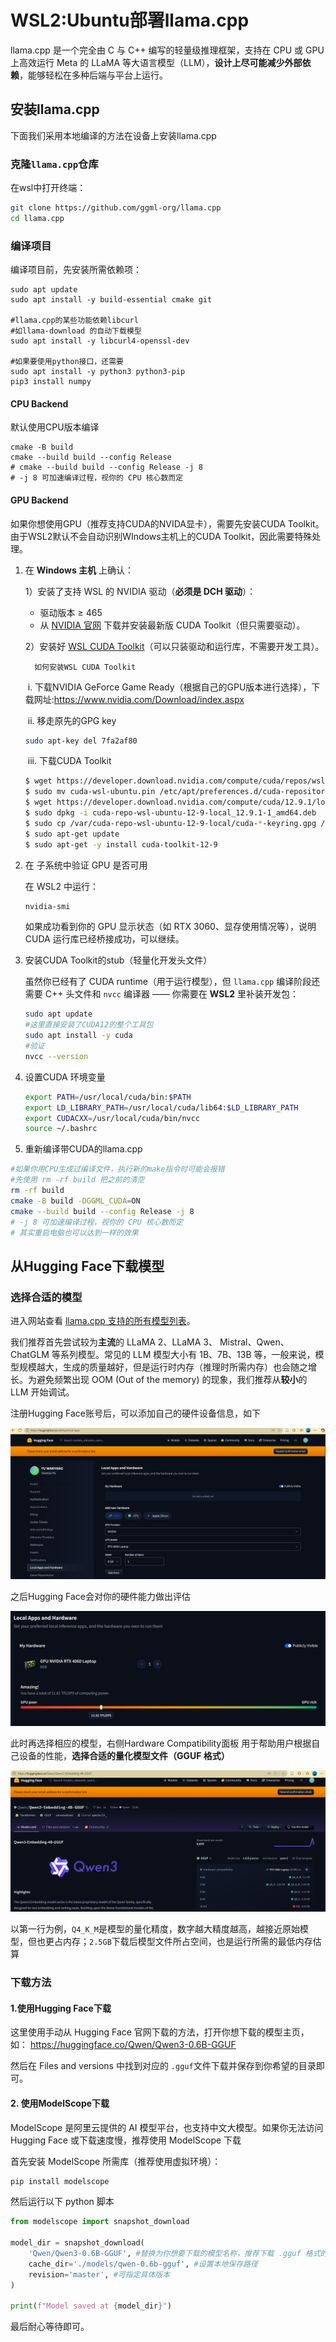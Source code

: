 # WSL2:Ubuntu部署llama.cpp

llama.cpp 是一个完全由 C 与 C++ 编写的轻量级推理框架，支持在 CPU 或 GPU 上高效运行 Meta 的 LLaMA 等大语言模型（LLM），**设计上尽可能减少外部依赖**，能够轻松在多种后端与平台上运行。

## 安装llama.cpp

下面我们采用本地编译的方法在设备上安装llama.cpp

### 克隆`llama.cpp`仓库

在wsl中打开终端：

```bash
git clone https://github.com/ggml-org/llama.cpp
cd llama.cpp
```

### 编译项目

编译项目前，先安装所需依赖项：

```shell
sudo apt update
sudo apt install -y build-essential cmake git

#llama.cpp的某些功能依赖libcurl
#如llama-download 的自动下载模型
sudo apt install -y libcurl4-openssl-dev

#如果要使用python接口，还需要
sudo apt install -y python3 python3-pip
pip3 install numpy
```

#### CPU Backend 

默认使用CPU版本编译


```shell
cmake -B build
cmake --build build --config Release
# cmake --build build --config Release -j 8 
# -j 8 可加速编译过程，视你的 CPU 核心数而定
```



#### GPU Backend

如果你想使用GPU（推荐支持CUDA的NVIDA显卡），需要先安装CUDA Toolkit。由于WSL2默认不会自动识别WIndows主机上的CUDA Toolkit，因此需要特殊处理。

1. 在 **Windows 主机** 上确认：


      1）安装了支持 WSL 的 NVIDIA 驱动（**必须是 DCH 驱动**）：

      - 驱动版本 ≥ 465
      - 从 [NVIDIA 官网](https://developer.nvidia.com/cuda/wsl) 下载并安装最新版 CUDA Toolkit（但只需要驱动）。

      2）安装好 [WSL CUDA Toolkit](https://docs.nvidia.com/cuda/wsl-user-guide/index.html)（可以只装驱动和运行库，不需要开发工具）。

     	 如何安装WSL CUDA Toolkit

   ​		i. 下载NVIDIA GeForce Game Ready（根据自己的GPU版本进行选择），下载网址:https://www.nvidia.com/Download/index.aspx

   ​		ii. 移走原先的GPG key

      ```bash
      sudo apt-key del 7fa2af80
      ```
   ​		iii. 下载CUDA Toolkit

      ```bash
      $ wget https://developer.download.nvidia.com/compute/cuda/repos/wsl-ubuntu/x86_64/cuda-wsl-ubuntu.pin
      $ sudo mv cuda-wsl-ubuntu.pin /etc/apt/preferences.d/cuda-repository-pin-600
      $ wget https://developer.download.nvidia.com/compute/cuda/12.9.1/local_installers/cuda-repo-wsl-ubuntu-12-9-local_12.9.1-1_amd64.deb
      $ sudo dpkg -i cuda-repo-wsl-ubuntu-12-9-local_12.9.1-1_amd64.deb
      $ sudo cp /var/cuda-repo-wsl-ubuntu-12-9-local/cuda-*-keyring.gpg /usr/share/keyrings/
      $ sudo apt-get update
      $ sudo apt-get -y install cuda-toolkit-12-9
      ```

2. 在 子系统中验证 GPU 是否可用

   在 WSL2 中运行：

   ```bash
   nvidia-smi
   ```

   如果成功看到你的 GPU 显示状态（如 RTX 3060、显存使用情况等），说明 CUDA 运行库已经桥接成功，可以继续。

3. 安装CUDA Toolkit的stub（轻量化开发头文件）

   虽然你已经有了 CUDA runtime（用于运行模型），但 `llama.cpp` 编译阶段还需要 C++ 头文件和 `nvcc` 编译器 —— 你需要在 **WSL2** 里补装开发包：

   ```bash
   sudo apt update
   #这里直接安装了CUDA12的整个工具包
   sudo apt install -y cuda
   #验证
   nvcc --version
   ```

4. 设置CUDA 环境变量

   ```bash
   export PATH=/usr/local/cuda/bin:$PATH
   export LD_LIBRARY_PATH=/usr/local/cuda/lib64:$LD_LIBRARY_PATH
   export CUDACXX=/usr/local/cuda/bin/nvcc
   source ~/.bashrc
   ```

5. 重新编译带CUDA的llama.cpp

```bash
#如果你用CPU生成过编译文件，执行新的make指令时可能会报错
#先使用 rm -rf build 把之前的清空
rm -rf build
cmake -B build -DGGML_CUDA=ON
cmake --build build --config Release -j 8
# -j 8 可加速编译过程，视你的 CPU 核心数而定
# 其实重启电脑也可以达到一样的效果
```



## 从Hugging Face下载模型

### 选择合适的模型

进入网站查看  [llama.cpp 支持的所有模型列表](https://huggingface.co/models?library=gguf&sort=trending)。

我们推荐首先尝试较为**主流**的 LLaMA 2、LLaMA 3、 Mistral、Qwen、ChatGLM 等系列模型。常见的 LLM 模型大小有 1B、7B、13B 等，一般来说，模型规模越大，生成的质量越好，但是运行时内存（推理时所需内存）也会随之增长。为避免频繁出现 OOM (Out of the memory) 的现象，我们推荐从**较小**的 LLM 开始调试。

注册Hugging Face账号后，可以添加自己的硬件设备信息，如下


![alt text](/lab4/assets/localconfig.png)

之后Hugging Face会对你的硬件能力做出评估

![alt text](/lab4/assets/mygpu.png)

此时再选择相应的模型，右侧Hardware Compatibility面板 用于帮助用户根据自己设备的性能，**选择合适的量化模型文件（GGUF 格式）**

![alt text](/lab4/assets/select.png)


以第一行为例，`Q4_K_M`是模型的量化精度，数字越大精度越高，越接近原始模型，但也更占内存；`2.5GB`下载后模型文件所占空间，也是运行所需的最低内存估算


### 下载方法

#### 1.使用Hugging Face下载
这里使用手动从 Hugging Face 官网下载的方法，打开你想下载的模型主页，如：
https://huggingface.co/Qwen/Qwen3-0.6B-GGUF

然后在 Files and versions 中找到对应的 `.gguf`文件下载并保存到你希望的目录即可。
#### 2. 使用ModelScope下载
ModelScope 是阿里云提供的 AI 模型平台，也支持中文大模型。如果你无法访问 Hugging Face 或下载速度慢，推荐使用 ModelScope 下载

首先安装 ModelScope 所需库（推荐使用虚拟环境）：
```bash
pip install modelscope
```
然后运行以下 python 脚本
```python
from modelscope import snapshot_download

model_dir = snapshot_download(
    'Qwen/Qwen3-0.6B-GGUF', #替换为你想要下载的模型名称，推荐下载 .gguf 格式的量化模型，适用于 llama.cpp
    cache_dir='./models/qwen-0.6b-gguf', #设置本地保存路径
    revision='master', #可指定具体版本
)

print(f"Model saved at {model_dir}")
```
最后耐心等待即可。